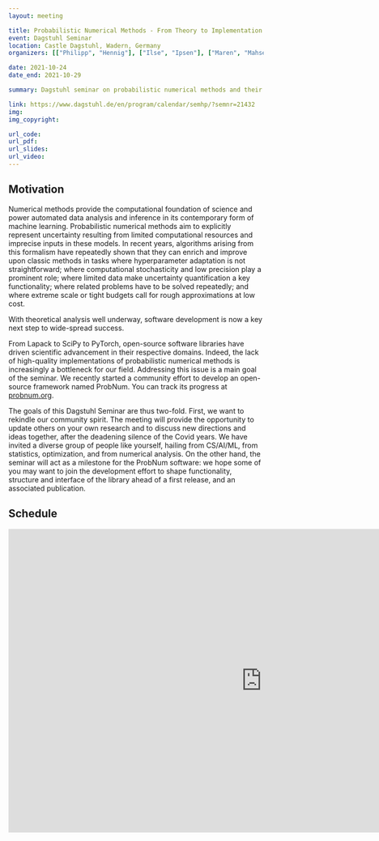 ```yaml
---
layout: meeting

title: Probabilistic Numerical Methods - From Theory to Implementation
event: Dagstuhl Seminar
location: Castle Dagstuhl, Wadern, Germany
organizers: [["Philipp", "Hennig"], ["Ilse", "Ipsen"], ["Maren", "Mahsereci"], ["Tim", "Sullivan"], ["Jonathan", "Wenger"]]

date: 2021-10-24
date_end: 2021-10-29

summary: Dagstuhl seminar on probabilistic numerical methods and their implementation.

link: https://www.dagstuhl.de/en/program/calendar/semhp/?semnr=21432
img:
img_copyright:

url_code:
url_pdf:
url_slides:
url_video:
---
```


## Motivation

Numerical methods provide the computational foundation of science and power automated data analysis and inference in its contemporary form of machine learning. Probabilistic numerical methods aim to explicitly represent uncertainty resulting from limited computational resources and imprecise inputs in these models. In recent years, algorithms arising from this formalism have repeatedly shown that they can enrich and improve upon classic methods in tasks where hyperparameter adaptation is not straightforward; where computational stochasticity and low precision play a prominent role; where limited data make uncertainty quantification a key functionality; where related problems have to be solved repeatedly; and where extreme scale or tight budgets call for rough approximations at low cost.

With theoretical analysis well underway, software development is now a key next step to wide-spread success.

From Lapack to SciPy to PyTorch, open-source software libraries have driven scientific advancement in their respective domains. Indeed, the lack of high-quality implementations of probabilistic numerical methods is increasingly a bottleneck for our field. Addressing this issue is a main goal of the seminar. We recently started a community effort to develop an open-source framework named ProbNum. You can track its progress at [probnum.org](http://probnum.org/).

The goals of this Dagstuhl Seminar are thus two-fold. First, we want to rekindle our community spirit. The meeting will provide the opportunity to update others on your own research and to discuss new directions and ideas together, after the deadening silence of the Covid years. We have invited a diverse group of people like yourself, hailing from CS/AI/ML, from statistics, optimization, and from numerical analysis. On the other hand, the seminar will act as a milestone for the ProbNum software: we hope some of you may want to join the development effort to shape functionality, structure and interface of the library ahead of a first release, and an associated publication.

## Schedule

<iframe src="https://calendar.google.com/calendar/embed?height=600&wkst=1&bgcolor=%23ffffff&ctz=Europe%2FBerlin&mode=WEEK&dates=20211024/20211030&showNav=0&showCalendars=0&showTabs=0&hl=en&src=cHJvYm51bS5kYWdzdHVobEBnbWFpbC5jb20&color=%23F6BF26" style="border-width:0" width="1000" height="600" frameborder="0" scrolling="no"></iframe>